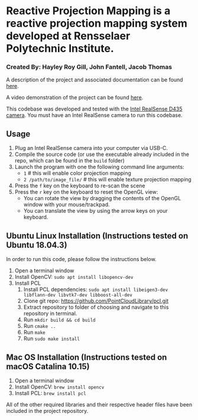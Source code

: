# Reactive Projection Mapping is a reactive projection mapping system developed at Rensselaer Polytechnic Institute.
### Created By: Hayley Roy Gill, John Fantell, Jacob Thomas

A description of the project and associated documentation can be found [here](https://docs.google.com/document/d/1wBSYk6mY-V3U5HuCtDWflDMBsRbJjLrnCX-JDJTwIB0/edit?usp=sharing).

A video demonstration of the project can be found [here](https://youtu.be/G3er5F2yGaY).

This codebase was developed and tested with the [Intel RealSense D435 camera](https://www.intelrealsense.com/depth-camera-d435/). You must have an Intel RealSense camera to run this codebase.

## Usage

1. Plug an Intel RealSense camera into your computer via USB-C.
2. Compile the source code (or use the executable already included in the repo, which can be found in the `build` folder)
3. Launch the program with one the following command line arguments:
    - `1` # this will enable color projection mapping
    - `2 /path/to/image_file/` # this will enable texture projection mapping
4. Press the `f` key on the keyboard to re-scan the scene
5. Press the `r` key on the keyboard to reset the OpenGL view:
    - You can rotate the view by dragging the contents of the OpenGL window with your mouse/trackpad.   
    - You can translate the view by using the arrow keys on your keyboard.

## Ubuntu Linux Installation (Instructions tested on Ubuntu 18.04.3)

In order to run this code, please follow the instructions below.

1. Open a terminal window
2. Install OpenCV: `sudo apt install libopencv-dev`
3. Install PCL
    1. Install PCL dependencies: `sudo apt install libeigen3-dev libflann-dev libvtk7-dev libboost-all-dev`
    2. Clone git repo: https://github.com/PointCloudLibrary/pcl.git
    3. Extract repository to folder of choosing and navigate to this repository in terminal.
    4. Run `mkdir build && cd build`
    5. Run `cmake ..`
    6. Run `make`
    7. Run `sudo make install`
    
## Mac OS Installation (Instructions tested on macOS Catalina 10.15)

1. Open a terminal window
2. Install OpenCV: `brew install opencv`
3. Install PCL: `brew install pcl`

All of the other required libraries and their respective header files have been included in the project repository.
